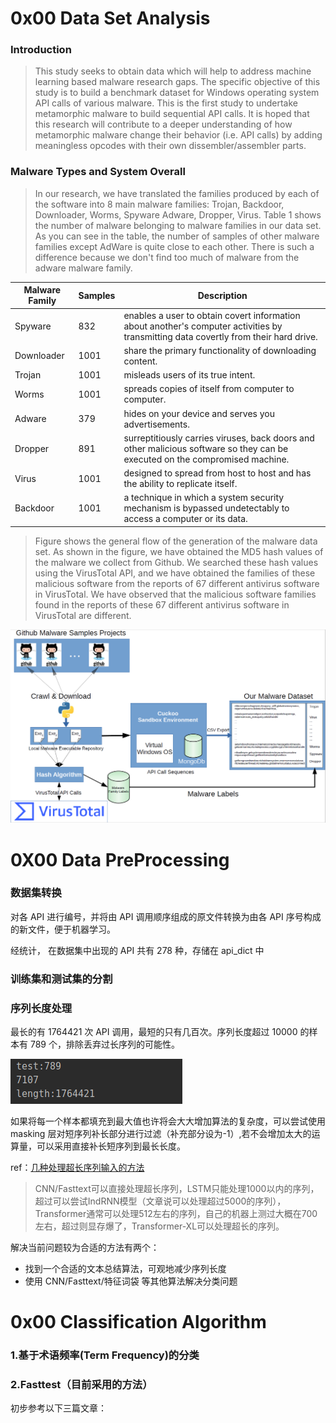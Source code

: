 # 0x00 Data Set Analysis

### Introduction

> This study seeks to obtain data which will help to address machine learning based malware research gaps. The specific objective of this study is to build a benchmark dataset for Windows operating system API calls of various malware. This is the first study to undertake metamorphic malware to build sequential API calls. It is hoped that this research will contribute to a deeper understanding of how metamorphic malware change their behavior (i.e. API calls) by adding meaningless opcodes with their own dissembler/assembler parts.

### Malware Types and System Overall
> In our research, we have translated the families produced by each of the software into 8 main malware families: Trojan, Backdoor, Downloader, Worms, Spyware Adware, Dropper, Virus. Table 1 shows the number of malware belonging to malware families in our data set. As you can see in the table, the number of samples of other malware families except AdWare is quite close to each other. There is such a difference because we don't find too much of malware from the adware malware family.

|Malware Family|Samples|Description|
| ---- | ---- | ---- |
|Spyware|832|enables a user to obtain covert information about another's computer activities by transmitting data covertly from their hard drive.|
|Downloader|1001|share the primary functionality of downloading content.|
|Trojan|1001|misleads users of its true intent.|
|Worms|1001|spreads copies of itself from computer to computer.|
|Adware|379	|hides on your device and serves you advertisements.|
|Dropper|891|surreptitiously carries viruses, back doors and other malicious software so they can be executed on the compromised machine.|
|Virus|	1001|designed to spread from host to host and has the ability to replicate itself.|
|Backdoor|1001|a technique in which a system security mechanism is bypassed undetectably to access a computer or its data.|

>Figure shows the general flow of the generation of the malware data set. As shown in the figure, we have obtained the MD5 hash values of the malware we collect from Github. We searched these hash values using the VirusTotal API, and we have obtained the families of these malicious software from the reports of 67 different antivirus software in VirusTotal. We have observed that the malicious software families found in the reports of these 67 different antivirus software in VirusTotal are different.

![](https://raw.githubusercontent.com/gordongwb/ImageHosting/master/overall.png)

# 0X00 Data PreProcessing

### 数据集转换
对各 API 进行编号，并将由 API 调用顺序组成的原文件转换为由各 API 序号构成的新文件，便于机器学习。

经统计， 在数据集中出现的 API 共有 278 种，存储在 api_dict 中
### 训练集和测试集的分割



### 序列长度处理
最长的有 1764421 次 API 调用，最短的只有几百次。序列长度超过 10000 的样本有 789 个，排除丢弃过长序列的可能性。

![](https://raw.githubusercontent.com/gordongwb/ImageHosting/master/Screenshot%20from%202019-10-04%2018-03-55.png)



如果将每一个样本都填充到最大值也许将会大大增加算法的复杂度，可以尝试使用 masking 层对短序列补长部分进行过滤（补充部分设为-1）,若不会增加太大的运算量，可以采用直接补长短序列到最长长度。

ref：[几种处理超长序列输入的方法](https://machinelearningmastery.com/handle-long-sequences-long-short-term-memory-recurrent-neural-networks/)

> CNN/Fasttext可以直接处理超长序列，LSTM只能处理1000以内的序列，超过可以尝试IndRNN模型（文章说可以处理超过5000的序列），Transformer通常可以处理512左右的序列，自己的机器上测过大概在700左右，超过则显存爆了，Transformer-XL可以处理超长的序列。

解决当前问题较为合适的方法有两个：
- 找到一个合适的文本总结算法，可观地减少序列长度
- 使用 CNN/Fasttext/特征词袋 等其他算法解决分类问题

# 0x00 Classification Algorithm

### 1.基于术语频率(Term Frequency)的分类

### 2.Fasttest（目前采用的方法）

初步参考以下三篇文章：
[](https://blog.csdn.net/weixin_36604953/article/details/78195462)
[](https://blog.csdn.net/weixin_36604953/article/details/78324834)
[](https://blog.csdn.net/feilong_csdn/article/details/88655927)








